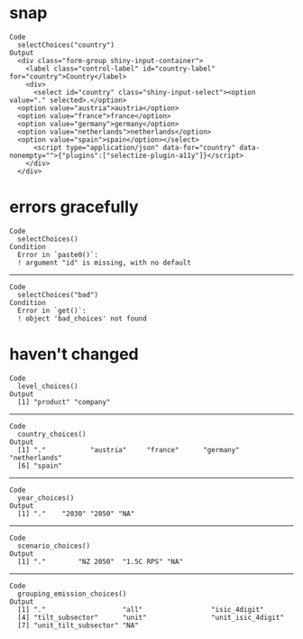 # snap

    Code
      selectChoices("country")
    Output
      <div class="form-group shiny-input-container">
        <label class="control-label" id="country-label" for="country">Country</label>
        <div>
          <select id="country" class="shiny-input-select"><option value="." selected>.</option>
      <option value="austria">austria</option>
      <option value="france">france</option>
      <option value="germany">germany</option>
      <option value="netherlands">netherlands</option>
      <option value="spain">spain</option></select>
          <script type="application/json" data-for="country" data-nonempty="">{"plugins":["selectize-plugin-a11y"]}</script>
        </div>
      </div>

# errors gracefully

    Code
      selectChoices()
    Condition
      Error in `paste0()`:
      ! argument "id" is missing, with no default

---

    Code
      selectChoices("bad")
    Condition
      Error in `get()`:
      ! object 'bad_choices' not found

# haven't changed

    Code
      level_choices()
    Output
      [1] "product" "company"

---

    Code
      country_choices()
    Output
      [1] "."           "austria"     "france"      "germany"     "netherlands"
      [6] "spain"      

---

    Code
      year_choices()
    Output
      [1] "."    "2030" "2050" "NA"  

---

    Code
      scenario_choices()
    Output
      [1] "."        "NZ 2050"  "1.5C RPS" "NA"      

---

    Code
      grouping_emission_choices()
    Output
      [1] "."                   "all"                 "isic_4digit"        
      [4] "tilt_subsector"      "unit"                "unit_isic_4digit"   
      [7] "unit_tilt_subsector" "NA"                 

